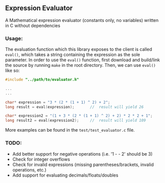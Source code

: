 ## Expression Evaluator

A Mathematical expression evaluator (constants only, no variables) written in C without dependencies

### Usage:
The evaluation function which this library exposes to the client is called `eval()`, which takes a string containing the expression as the sole parameter. 
In order to use the `eval()` function, first download and build/link the source by running `make` in the root directory. 
Then, we can use `eval()` like so:
```c
#include "../path/to/evaluator.h"

...
...

char* expression = "3 * (2 * (1 + 1) ^ 2) + 2";
long result = eval(expression);       //  result will yield 26

char* expression2 = "(1 + 3 * (2 * (1 + 1) ^ 2) + 2) * 2 * 2 + 1";
long result2 = eval(expression2);     //  result will yield 109
```

More examples can be found in the `test/test_evaluator.c` file.

### TODO:
* Add better support for negative operations (i.e. '1 - - 2' should be 3)
* Check for integer overflows
* Check for invalid expressions (missing parentheses/brackets, invalid operations, etc.)
* Add support for evaluating decimals/floats/doubles
